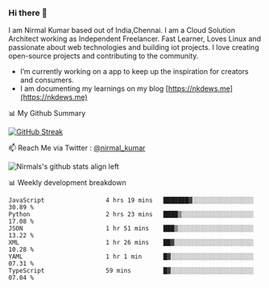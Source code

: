 ### Hi there 👋

 I am Nirmal Kumar based out of India,Chennai. I am a Cloud Solution Architect working as Independent Freelancer. Fast Learner, Loves Linux and passionate about web technologies and building iot projects. I love creating open-source projects and contributing to the community.

- I’m currently working on a app to keep up the inspiration for creators and consumers.
- I am documenting my learnings on my blog [https://nkdews.me](https://nkdews.me)


📊 My Github Summary

[![GitHub Streak](https://github-readme-streak-stats.herokuapp.com?user=nk-gears&theme=dark&hide_border=true&date_format=M%20j%5B%2C%20Y%5D)](https://git.io/streak-stats)


📫 Reach Me via  Twitter : [@nirmal_kumar](https://twitter.com/nirmal_kumar)

![Nirmals's github stats align left](https://github-readme-stats.vercel.app/api?username=nk-gears&show_icons=true)


📊 Weekly development breakdown

<!--START_SECTION:waka-->

```text
JavaScript                 4 hrs 19 mins   ███████▓░░░░░░░░░░░░░░░░░   30.89 %
Python                     2 hrs 23 mins   ████▒░░░░░░░░░░░░░░░░░░░░   17.08 %
JSON                       1 hr 51 mins    ███▒░░░░░░░░░░░░░░░░░░░░░   13.22 %
XML                        1 hr 26 mins    ██▓░░░░░░░░░░░░░░░░░░░░░░   10.28 %
YAML                       1 hr 1 min      █▓░░░░░░░░░░░░░░░░░░░░░░░   07.31 %
TypeScript                 59 mins         █▓░░░░░░░░░░░░░░░░░░░░░░░   07.04 %
```

<!--END_SECTION:waka-->


